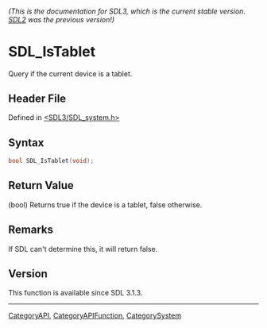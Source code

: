###### (This is the documentation for SDL3, which is the current stable version. [SDL2](https://wiki.libsdl.org/SDL2/) was the previous version!)
# SDL_IsTablet

Query if the current device is a tablet.

## Header File

Defined in [<SDL3/SDL_system.h>](https://github.com/libsdl-org/SDL/blob/main/include/SDL3/SDL_system.h)

## Syntax

```c
bool SDL_IsTablet(void);
```

## Return Value

(bool) Returns true if the device is a tablet, false otherwise.

## Remarks

If SDL can't determine this, it will return false.

## Version

This function is available since SDL 3.1.3.

----
[CategoryAPI](CategoryAPI), [CategoryAPIFunction](CategoryAPIFunction), [CategorySystem](CategorySystem)

